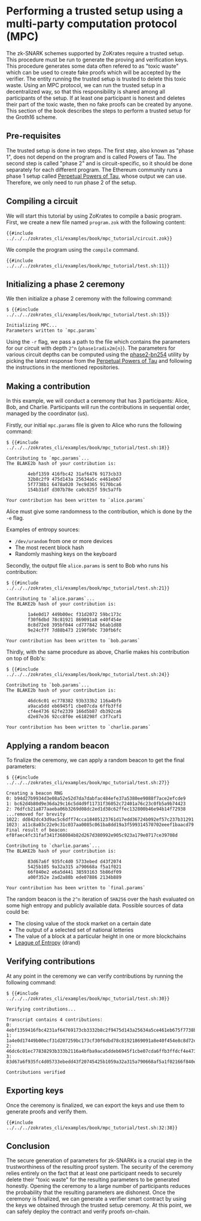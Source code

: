# Performing a trusted setup using a multi-party computation protocol (MPC)

The zk-SNARK schemes supported by ZoKrates require a trusted setup. This procedure must be run to generate the proving and verification keys. This procedure generates some data often refered to as "toxic waste" which can be used to create fake proofs which will be accepted by the verifier. The entity running the trusted setup is trusted to delete this toxic waste. 
Using an MPC protocol, we can run the trusted setup in a decentralized way, so that this responsibility is shared among all participants of the setup. If at least one participant is honest and deletes their part of the toxic waste, then no fake proofs can be created by anyone.
This section of the book describes the steps to perform a trusted setup for the Groth16 scheme.

## Pre-requisites

The trusted setup is done in two steps. The first step, also known as "phase 1", does not depend on the program and is called Powers of Tau. The second step is called "phase 2" and is circuit-specific, so it should be done separately for each different program. The Ethereum community runs a phase 1 setup called [Perpetual Powers of Tau](https://github.com/weijiekoh/perpetualpowersoftau), whose output we can use. Therefore, we only need to run phase 2 of the setup.

## Compiling a circuit

We will start this tutorial by using ZoKrates to compile a basic program.
First, we create a new file named `program.zok` with the following content:

```zokrates
{{#include ../../../zokrates_cli/examples/book/mpc_tutorial/circuit.zok}}
```

We compile the program using the `compile` command.

```
{{#include ../../../zokrates_cli/examples/book/mpc_tutorial/test.sh:11}}
```

## Initializing a phase 2 ceremony

We then initialize a phase 2 ceremony with the following command:

```
$ {{#include ../../../zokrates_cli/examples/book/mpc_tutorial/test.sh:15}}

Initializing MPC...
Parameters written to `mpc.params`
```

Using the `-r` flag, we pass a path to the file which contains the parameters for our circuit with depth `2^n` (`phase1radix2m{n}`).
The parameters for various circuit depths can be computed using the [phase2-bn254](https://github.com/kobigurk/phase2-bn254) utility 
by picking the latest response from the [Perpetual Powers of Tau](https://github.com/weijiekoh/perpetualpowersoftau) and following the instructions in the mentioned repositories.

## Making a contribution

In this example, we will conduct a ceremony that has 3 participants: Alice, Bob, and Charlie.
Participants will run the contributions in sequential order, managed by the coordinator (us).

Firstly, our initial `mpc.params` file is given to Alice who runs the following command:

```
$ {{#include ../../../zokrates_cli/examples/book/mpc_tutorial/test.sh:18}}

Contributing to `mpc.params`...
The BLAKE2b hash of your contribution is:

        4ebf1359 416fbc42 31af6476 9173cb33 
        32b8c2f9 475d143a 25634a5c e461eb67 
        5f7738b1 6478a020 7ec9d365 9170bca6 
        154b31df d307b78e ca0c025f 59c5a7fb

Your contribution has been written to `alice.params`
```

Alice must give some randomness to the contribution, which is done by the `-e` flag.

Examples of entropy sources:
* `/dev/urandom` from one or more devices
* The most recent block hash
* Randomly mashing keys on the keyboard

Secondly, the output file `alice.params` is sent to Bob who runs his contribution:

```
$ {{#include ../../../zokrates_cli/examples/book/mpc_tutorial/test.sh:21}}

Contributing to `alice.params`...
The BLAKE2b hash of your contribution is:

        1a4e0d17 449b00ec f31d2072 59bc173c
        f30f6dbd 78c81921 869091a8 e40f454e
        8c8d72e8 395bf044 cd777842 b6ab1d88
        9e24cf7f 7d88b473 2190fb0c 730fb6fc

Your contribution has been written to `bob.params`
```

Thirdly, with the same procedure as above, Charlie makes his contribution on top of Bob's:

```
$ {{#include ../../../zokrates_cli/examples/book/mpc_tutorial/test.sh:24}}

Contributing to `bob.params`...
The BLAKE2b hash of your contribution is:

        46dc6c01 ec778382 93b333b2 116a4bfb
        a9aca5dd eb6945f1 cbe07cda 6ffb3ffd 
        cf4e4736 62fe2339 166d5b87 db392ca6
        d2e87e36 92cc8f0e e618298f c3f7caf1

Your contribution has been written to `charlie.params`
```

## Applying a random beacon

To finalize the ceremony, we can apply a random beacon to get the final parameters:

```
$ {{#include ../../../zokrates_cli/examples/book/mpc_tutorial/test.sh:27}}

Creating a beacon RNG
0: b94d27b9934d3e08a52e52d7da7dabfac484efe37a5380ee9088f7ace2efcde9
1: bc62d4b80d9e36da29c16c5d4d9f11731f36052c72401a76c23c0fb5a9b74423
2: 76dfcb21a877aaeba06b3269d08dc2ed1d38c62ffec132800b46e94b14f72938
...removed for brevity
1022: dd842dc43d9ac5c6dff74cca18405123761d17edd36724b092ef57c237b31291
1023: a11c8a03c22e9c31c037aa0085c061ba8dd19a3f599314570702eeef1baacd79
Final result of beacon: ef8faec4fc31faf341f368084b82d267d380992e905c923a179e0717ce39708d

Contributing to `charlie.params`...
The BLAKE2b hash of your contribution is: 

        83d67a6f 935fc4d0 5733ebed d43f2074 
        5425b105 9a32a315 a790668a f5a1f021 
        66f840e2 e6a5d441 38593163 5b86df09 
        a00f352e 2ad2a88b ede07886 2134b889

Your contribution has been written to `final.params`
```

The random beacon is the `2^n` iteration of `SHA256` over the hash evaluated on
some high entropy and publicly available data. Possible sources of data could be: 
* The closing value of the stock market on a certain date
* The output of a selected set of national lotteries 
* The value of a block at a particular height in one or more blockchains
* [League of Entropy](https://www.cloudflare.com/leagueofentropy/) (drand)

## Verifying contributions

At any point in the ceremony we can verify contributions by running the following command:

```
$ {{#include ../../../zokrates_cli/examples/book/mpc_tutorial/test.sh:30}}

Verifying contributions...

Transcript contains 4 contributions:
0: 4ebf1359416fbc4231af64769173cb3332b8c2f9475d143a25634a5ce461eb675f7738b16478a0207ec9d3659170bca6154b31dfd307b78eca0c025f59c5a7fb
1: 1a4e0d17449b00ecf31d207259bc173cf30f6dbd78c81921869091a8e40f454e8c8d72e8395bf044cd777842b6ab1d889e24cf7f7d88b4732190fb0c730fb6fc
2: 46dc6c01ec77838293b333b2116a4bfba9aca5ddeb6945f1cbe07cda6ffb3ffdcf4e473662fe2339166d5b87db392ca6d2e87e3692cc8f0ee618298fc3f7caf1
3: 83d67a6f935fc4d05733ebedd43f20745425b1059a32a315a790668af5a1f02166f840e2e6a5d441385931635b86df09a00f352e2ad2a88bede078862134b889

Contributions verified
```

## Exporting keys

Once the ceremony is finalized, we can export the keys and use them to generate proofs and verify them.

```
{{#include ../../../zokrates_cli/examples/book/mpc_tutorial/test.sh:32:38}}
```

## Conclusion

The secure generation of parameters for zk-SNARKs is a crucial step in the trustworthiness of the resulting proof system.
The security of the ceremony relies entirely on the fact that at least one participant needs to securely delete their "toxic waste" for the resulting parameters to be generated honestly.
Opening the ceremony to a large number of participants reduces the probability that the resulting parameters are dishonest.
Once the ceremony is finalized, we can generate a verifier smart contract by using the keys we obtained through the trusted setup ceremony. 
At this point, we can safely deploy the contract and verify proofs on-chain.
